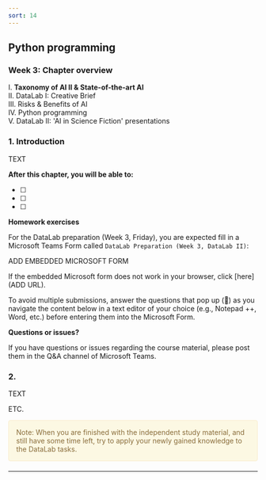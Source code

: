 ```yaml
---
sort: 14
---
```


## __Python programming__

### Week 3: Chapter overview

I. __Taxonomy of AI II & State-of-the-art AI__ <br>
II. DataLab I: Creative Brief <br>
III. Risks & Benefits of AI <br>
IV. Python programming <br>
V. DataLab II: 'AI in Science Fiction' presentations <br>

### 1. Introduction 

TEXT 

__After this chapter, you will be able to:__

- [ ]
- [ ]
- [ ]

__Homework exercises__

For the DataLab preparation (Week 3, Friday), you are expected fill in a Microsoft Teams Form called ```DataLab Preparation (Week 3, DataLab II)```:

ADD EMBEDDED MICROSOFT FORM

If the embedded Microsoft form does not work in your browser, click [here](ADD URL).

To avoid multiple submissions, answer the questions that pop up (:pencil:) as you navigate the content below in a text editor of your choice (e.g., Notepad ++, Word, etc.) before entering them into the Microsoft Form. 

__Questions or issues?__

If you have questions or issues regarding the course material, please post them in the Q&A channel of Microsoft Teams. 

### 2. 

TEXT

ETC.

<div style="padding: 15px; border: 1px solid transparent; border-color: transparent; margin-bottom: 20px; border-radius: 4px; color: #8a6d3b;; background-color: #fcf8e3; border-color: #faebcc;">
Note: When you are finished with the independent study material, and still have some time left, try to apply your newly gained knowledge to the DataLab tasks.
</div>

***

